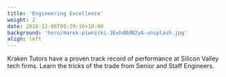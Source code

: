 ```yaml
---
title: 'Engineering Excellence'
weight: 2
date: 2018-12-06T09:29:16+10:00
background: 'hero/marek-piwnicki-3Exh4BdB2yA-unsplash.jpg'
align: left
---
```


Kraken Tutors have a proven track record of performance at Silicon Valley tech firms. Learn the tricks of the trade from Senior and Staff Engineers.
